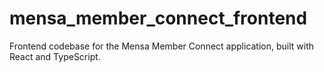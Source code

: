 # mensa_member_connect_frontend
Frontend codebase for the Mensa Member Connect application, built with React and TypeScript.
